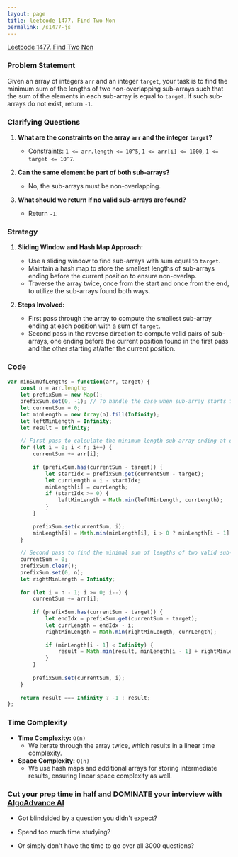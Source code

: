 ```yaml
---
layout: page
title: leetcode 1477. Find Two Non
permalink: /s1477-js
---
```

[Leetcode 1477. Find Two Non](https://algoadvance.github.io/algoadvance/l1477)
### Problem Statement

Given an array of integers `arr` and an integer `target`, your task is to find the minimum sum of the lengths of two non-overlapping sub-arrays such that the sum of the elements in each sub-array is equal to `target`. If such sub-arrays do not exist, return `-1`.

### Clarifying Questions

1. **What are the constraints on the array `arr` and the integer `target`?**
   - Constraints: `1 <= arr.length <= 10^5`, `1 <= arr[i] <= 1000`, `1 <= target <= 10^7`.

2. **Can the same element be part of both sub-arrays?**
   - No, the sub-arrays must be non-overlapping.

3. **What should we return if no valid sub-arrays are found?**
   - Return `-1`.

### Strategy

1. **Sliding Window and Hash Map Approach:**
   - Use a sliding window to find sub-arrays with sum equal to `target`.
   - Maintain a hash map to store the smallest lengths of sub-arrays ending before the current position to ensure non-overlap.
   - Traverse the array twice, once from the start and once from the end, to utilize the sub-arrays found both ways.

2. **Steps Involved:**
   - First pass through the array to compute the smallest sub-array ending at each position with a sum of `target`.
   - Second pass in the reverse direction to compute valid pairs of sub-arrays, one ending before the current position found in the first pass and the other starting at/after the current position.

### Code

```javascript
var minSumOfLengths = function(arr, target) {
    const n = arr.length;
    let prefixSum = new Map();
    prefixSum.set(0, -1); // To handle the case when sub-array starts from index 0
    let currentSum = 0;
    let minLength = new Array(n).fill(Infinity);
    let leftMinLength = Infinity;
    let result = Infinity;
    
    // First pass to calculate the minimum length sub-array ending at or before each index
    for (let i = 0; i < n; i++) {
        currentSum += arr[i];
        
        if (prefixSum.has(currentSum - target)) {
            let startIdx = prefixSum.get(currentSum - target);
            let currLength = i - startIdx;
            minLength[i] = currLength;
            if (startIdx >= 0) {
                leftMinLength = Math.min(leftMinLength, currLength);
            }
        }
        
        prefixSum.set(currentSum, i);
        minLength[i] = Math.min(minLength[i], i > 0 ? minLength[i - 1] : Infinity);
    }
    
    // Second pass to find the minimal sum of lengths of two valid sub-arrays
    currentSum = 0;
    prefixSum.clear();
    prefixSum.set(0, n);
    let rightMinLength = Infinity;
    
    for (let i = n - 1; i >= 0; i--) {
        currentSum += arr[i];
        
        if (prefixSum.has(currentSum - target)) {
            let endIdx = prefixSum.get(currentSum - target);
            let currLength = endIdx - i;
            rightMinLength = Math.min(rightMinLength, currLength);
            
            if (minLength[i - 1] < Infinity) {
                result = Math.min(result, minLength[i - 1] + rightMinLength);
            }
        }
        
        prefixSum.set(currentSum, i);
    }
    
    return result === Infinity ? -1 : result;
};
```

### Time Complexity

- **Time Complexity:** `O(n)`
  - We iterate through the array twice, which results in a linear time complexity.
- **Space Complexity:** `O(n)`
  - We use hash maps and additional arrays for storing intermediate results, ensuring linear space complexity as well.


### Cut your prep time in half and DOMINATE your interview with [AlgoAdvance AI](https://algoAdvance.com)

- Got blindsided by a question you didn't expect?

- Spend too much time studying?

- Or simply don't have the time to go over all 3000 questions?

